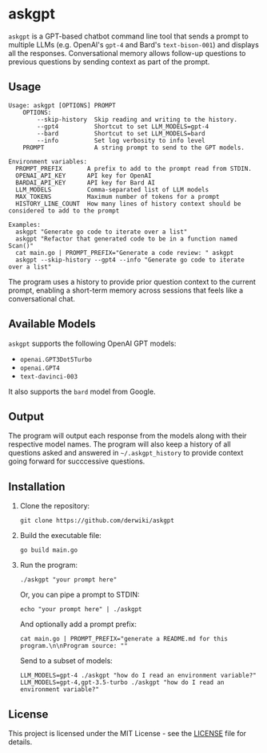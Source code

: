 # askgpt

`askgpt` is a GPT-based chatbot command line tool that sends a prompt to multiple LLMs (e.g. OpenAI's `gpt-4` and
Bard's `text-bison-001`) and displays all the responses. Conversational memory allows follow-up questions to previous
questions by sending context as part of the prompt.


## Usage

```
Usage: askgpt [OPTIONS] PROMPT
    OPTIONS:
        --skip-history  Skip reading and writing to the history.
        --gpt4          Shortcut to set LLM_MODELS=gpt-4
        --bard          Shortcut to set LLM_MODELS=bard
        --info          Set log verbosity to info level
    PROMPT              A string prompt to send to the GPT models.

Environment variables:
  PROMPT_PREFIX       A prefix to add to the prompt read from STDIN.
  OPENAI_API_KEY      API key for OpenAI
  BARDAI_API_KEY      API key for Bard AI
  LLM_MODELS          Comma-separated list of LLM models
  MAX_TOKENS          Maximum number of tokens for a prompt
  HISTORY_LINE_COUNT  How many lines of history context should be considered to add to the prompt

Examples:
  askgpt "Generate go code to iterate over a list"
  askgpt "Refactor that generated code to be in a function named Scan()"
  cat main.go | PROMPT_PREFIX="Generate a code review: " askgpt
  askgpt --skip-history --gpt4 --info "Generate go code to iterate over a list"
```

The program uses a history to provide prior question context to the current prompt, enabling a short-term memory across
sessions that feels like a conversational chat.

## Available Models

`askgpt` supports the following OpenAI GPT models:

- `openai.GPT3Dot5Turbo`
- `openai.GPT4`
- `text-davinci-003`

It also supports the `bard` model from Google.

## Output

The program will output each response from the models along with their respective model names.
The program will also keep a history of all questions asked and answered in `~/.askgpt_history` to provide context going
forward for succcessive questions.

## Installation

1. Clone the repository:
   ```
   git clone https://github.com/derwiki/askgpt
   ```
2. Build the executable file:
   ```
   go build main.go
   ```
3. Run the program:
   ```
   ./askgpt "your prompt here"
   ```
   Or, you can pipe a prompt to STDIN:
   ```
   echo "your prompt here" | ./askgpt
   ```
   And optionally add a prompt prefix:
   ```
   cat main.go | PROMPT_PREFIX="generate a README.md for this program.\n\nProgram source: ""
   ```
   Send to a subset of models:
   ```
   LLM_MODELS=gpt-4 ./askgpt "how do I read an environment variable?"
   LLM_MODELS=gpt-4,gpt-3.5-turbo ./askgpt "how do I read an environment variable?"
   ```

## License

This project is licensed under the MIT License - see the [LICENSE](LICENSE) file for details.
